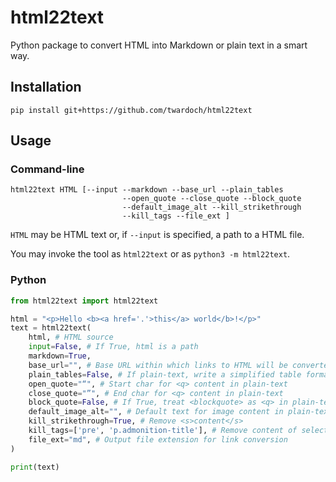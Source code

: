 # html22text

Python package to convert HTML into Markdown or plain text in a smart way.

## Installation

```
pip install git+https://github.com/twardoch/html22text
```

## Usage

### Command-line

```
html22text HTML [--input --markdown --base_url --plain_tables
                         --open_quote --close_quote --block_quote
                         --default_image_alt --kill_strikethrough
                         --kill_tags --file_ext ]
```

`HTML` may be HTML text or, if `--input` is specified, a path to a HTML file.

You may invoke the tool as `html22text` or as `python3 -m html22text`.

### Python

```python
from html22text import html22text

html = "<p>Hello <b><a href='.'>this</a> world</b>!</p>"
text = html22text(
    html, # HTML source
    input=False, # If True, html is a path
    markdown=True,
    base_url="", # Base URL within which links to HTML will be converted to MD links
    plain_tables=False, # If plain-text, write a simplified table format
    open_quote="“", # Start char for <q> content in plain-text
    close_quote="”", # End char for <q> content in plain-text
    block_quote=False, # If True, treat <blockquote> as <q> in plain-text
    default_image_alt="", # Default text for image content in plain-text
    kill_strikethrough=True, # Remove <s>content</s>
    kill_tags=['pre', 'p.admonition-title'], # Remove content of selectors
    file_ext="md", # Output file extension for link conversion
)

print(text)
```
